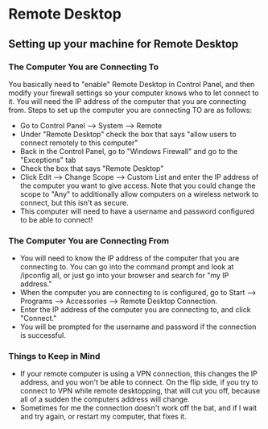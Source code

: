 # Remote Desktop

## Setting up your machine for Remote Desktop

### The Computer You are Connecting To
You basically need to "enable" Remote Desktop in Control Panel, and then modify your firewall settings so your computer knows who to let connect to it.  You will need the IP address of the computer that you are connecting from.  Steps to set up the computer you are connecting TO are as follows:

  * Go to Control Panel --> System --> Remote
  * Under "Remote Desktop" check the box that says "allow users to connect remotely to this computer"
  * Back in the Control Panel, go to "Windows Firewall" and go to the "Exceptions" tab
  * Check the box that says "Remote Desktop" 
  * Click Edit --> Change Scope --> Custom List and enter the IP address of the computer you want to give access.  Note that you could change the scope to "Any" to additionally allow computers on a wireless network to connect, but this isn't as secure.
  * This computer will need to have a username and password configured to be able to connect!

### The Computer You are Connecting From
  * You will need to know the IP address of the computer that you are connecting to.  You can go into the command prompt and look at /ipconfig all, or just go into your browser and search for "my IP address."  
  * When the computer you are connecting to is configured, go to Start --> Programs --> Accessories --> Remote Desktop Connection.  
  * Enter the IP address of the computer you are connecting to, and click "Connect." 
  * You will be prompted for the username and password if the connection is successful.

### Things to Keep in Mind
  * If your remote computer is using a VPN connection, this changes the IP address, and you won't be able to connect.  On the flip side, if you try to connect to VPN while remote desktopping, that will cut you off, because all of a sudden the computers address will change.
  * Sometimes for me the connection doesn't work off the bat, and if I wait and try again, or restart my computer, that fixes it.  
